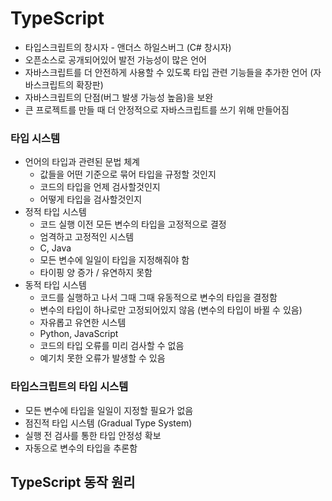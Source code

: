 # TypeScript

- 타입스크립트의 창시자 - 앤더스 하일스버그 (C# 창시자)
- 오픈소스로 공개되어있어 발전 가능성이 많은 언어
- 자바스크립트를 더 안전하게 사용할 수 있도록 타입 관련 기능들을 추가한 언어 (자바스크립트의 확장판)
- 자바스크립트의 단점(버그 발생 가능성 높음)을 보완
- 큰 프로젝트를 만들 때 더 안정적으로 자바스크립트를 쓰기 위해 만들어짐

### 타입 시스템

- 언어의 타입과 관련된 문법 체계
  - 값들을 어떤 기준으로 묶어 타입을 규정할 것인지
  - 코드의 타입을 언제 검사할것인지
  - 어떻게 타입을 검사할것인지
- 정적 타입 시스템
  - 코드 실행 이전 모든 변수의 타입을 고정적으로 결정
  - 엄격하고 고정적인 시스템
  - C, Java
  - 모든 변수에 일일이 타입을 지정해줘야 함
  - 타이핑 양 증가 / 유연하지 못함
- 동적 타입 시스템
  - 코드를 실행하고 나서 그때 그때 유동적으로 변수의 타입을 결정함
  - 변수의 타입이 하나로만 고정되어있지 않음 (변수의 타입이 바뀔 수 있음)
  - 자유롭고 유연한 시스템
  - Python, JavaScript
  - 코드의 타입 오류를 미리 검사할 수 없음
  - 예기치 못한 오류가 발생할 수 있음

### 타입스크립트의 타입 시스템

- 모든 변수에 타입을 일일이 지정할 필요가 없음
- 점진적 타입 시스템 (Gradual Type System)
- 실행 전 검사를 통한 타입 안정성 확보
- 자동으로 변수의 타입을 추론함

## TypeScript 동작 원리

